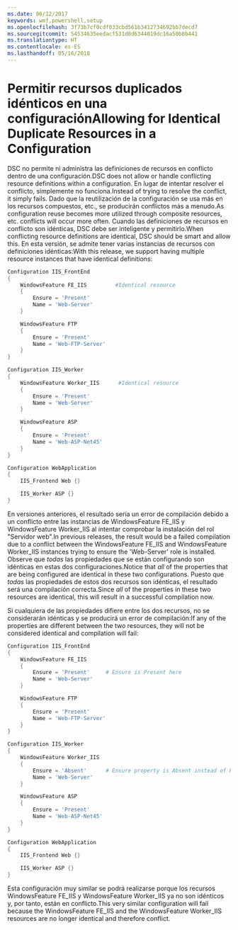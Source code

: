 ```yaml
---
ms.date: 06/12/2017
keywords: wmf,powershell,setup
ms.openlocfilehash: 3f73b7cf0cdf033cbd561b3412734692bb7decd7
ms.sourcegitcommit: 54534635eedacf531d8d6344019dc16a50b8b441
ms.translationtype: HT
ms.contentlocale: es-ES
ms.lasthandoff: 05/16/2018
---
```

# <a name="allowing-for-identical-duplicate-resources-in-a-configuration"></a><span data-ttu-id="69d0b-102">Permitir recursos duplicados idénticos en una configuración</span><span class="sxs-lookup"><span data-stu-id="69d0b-102">Allowing for Identical Duplicate Resources in a Configuration</span></span>

<span data-ttu-id="69d0b-103">DSC no permite ni administra las definiciones de recursos en conflicto dentro de una configuración.</span><span class="sxs-lookup"><span data-stu-id="69d0b-103">DSC does not allow or handle conflicting resource definitions within a configuration.</span></span> <span data-ttu-id="69d0b-104">En lugar de intentar resolver el conflicto, simplemente no funciona.</span><span class="sxs-lookup"><span data-stu-id="69d0b-104">Instead of trying to resolve the conflict, it simply fails.</span></span> <span data-ttu-id="69d0b-105">Dado que la reutilización de la configuración se usa más en los recursos compuestos, etc., se producirán conflictos más a menudo.</span><span class="sxs-lookup"><span data-stu-id="69d0b-105">As configuration reuse becomes more utilized through composite resources, etc. conflicts will occur more often.</span></span> <span data-ttu-id="69d0b-106">Cuando las definiciones de recursos en conflicto son idénticas, DSC debe ser inteligente y permitirlo.</span><span class="sxs-lookup"><span data-stu-id="69d0b-106">When conflicting resource definitions are identical, DSC should be smart and allow this.</span></span> <span data-ttu-id="69d0b-107">En esta versión, se admite tener varias instancias de recursos con definiciones idénticas:</span><span class="sxs-lookup"><span data-stu-id="69d0b-107">With this release, we support having multiple resource instances that have identical definitions:</span></span>

```powershell
Configuration IIS_FrontEnd
{
    WindowsFeature FE_IIS         #Identical resource
    {
        Ensure = 'Present'
        Name = 'Web-Server'
    }

    WindowsFeature FTP
    {
        Ensure = 'Present'
        Name = 'Web-FTP-Server'
    }
}

Configuration IIS_Worker
{
    WindowsFeature Worker_IIS      #Identical resource
    {
        Ensure = 'Present'
        Name = 'Web-Server'
    }

    WindowsFeature ASP
    {
        Ensure = 'Present'
        Name = 'Web-ASP-Net45'
    }
}

Configuration WebApplication
{
    IIS_Frontend Web {}

    IIS_Worker ASP {}
}
```

<span data-ttu-id="69d0b-108">En versiones anteriores, el resultado sería un error de compilación debido a un conflicto entre las instancias de WindowsFeature FE_IIS y WindowsFeature Worker_IIS al intentar comprobar la instalación del rol "Servidor web".</span><span class="sxs-lookup"><span data-stu-id="69d0b-108">In previous releases, the result would be a failed compilation due to a conflict between the WindowsFeature FE_IIS and WindowsFeature Worker_IIS instances trying to ensure the 'Web-Server' role is installed.</span></span> <span data-ttu-id="69d0b-109">Observe que *todas* las propiedades que se están configurando son idénticas en estas dos configuraciones.</span><span class="sxs-lookup"><span data-stu-id="69d0b-109">Notice that *all* of the properties that are being configured are identical in these two configurations.</span></span> <span data-ttu-id="69d0b-110">Puesto que *todas* las propiedades de estos dos recursos son idénticas, el resultado será una compilación correcta.</span><span class="sxs-lookup"><span data-stu-id="69d0b-110">Since *all* of the properties in these two resources are identical, this will result in a successful compilation now.</span></span>

<span data-ttu-id="69d0b-111">Si cualquiera de las propiedades difiere entre los dos recursos, no se considerarán idénticas y se producirá un error de compilación:</span><span class="sxs-lookup"><span data-stu-id="69d0b-111">If any of the properties are different between the two resources, they will not be considered identical and compilation will fail:</span></span>

```powershell
Configuration IIS_FrontEnd
{
    WindowsFeature FE_IIS
    {
        Ensure = 'Present'     # Ensure is Present here
        Name = 'Web-Server'
    }

    WindowsFeature FTP
    {
        Ensure = 'Present'
        Name = 'Web-FTP-Server'
    }
}

Configuration IIS_Worker
{
    WindowsFeature Worker_IIS
    {
        Ensure = 'Absent'      # Ensure property is Absent instead of Present
        Name = 'Web-Server'
    }

    WindowsFeature ASP
    {
        Ensure = 'Present'
        Name = 'Web-ASP-Net45'
    }
}

Configuration WebApplication
{
    IIS_Frontend Web {}

    IIS_Worker ASP {}
}
```

<span data-ttu-id="69d0b-112">Esta configuración muy similar se podrá realizarse porque los recursos WindowsFeature FE_IIS y WindowsFeature Worker_IIS ya no son idénticos y, por tanto, están en conflicto.</span><span class="sxs-lookup"><span data-stu-id="69d0b-112">This very similar configuration will fail because the WindowsFeature FE_IIS and the WindowsFeature Worker_IIS resources are no longer identical and therefore conflict.</span></span>
